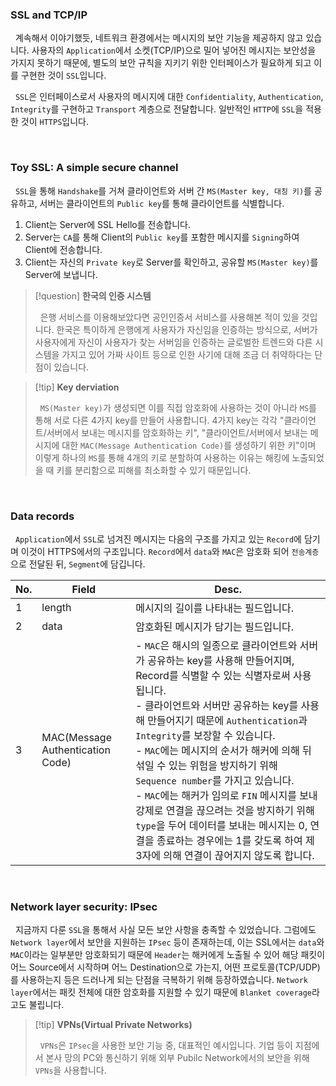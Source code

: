 
### SSL and TCP/IP

&nbsp;&nbsp;계속해서 이야기했듯, 네트워크 환경에서는 메시지의 보안 기능을 제공하지 않고 있습니다. 사용자의 `Application`에서 소켓(TCP/IP)으로 밀어 넣어진 메시지는 보안성을 가지지 못하기 때문에, 별도의 보안 규칙을 지키기 위한 인터페이스가 필요하게 되고 이를 구현한 것이 `SSL`입니다.

&nbsp;&nbsp;`SSL`은 인터페이스로서 사용자의 메시지에 대한 `Confidentiality`, `Authentication`, `Integrity`를 구현하고 `Transport` 계층으로 전달합니다. 일반적인 `HTTP`에 `SSL`을 적용한 것이 `HTTPS`입니다.

<br>

### Toy SSL: A simple secure channel

&nbsp;&nbsp;`SSL`을 통해 `Handshake`를 거쳐 클라이언트와 서버 간 `MS(Master key, 대칭 키)`를 공유하고, 서버는 클라이언트의 `Public key`를 통해 클라이언트를 식별합니다.

1. Client는 Server에 SSL Hello를 전송합니다.
2. Server는 `CA`를 통해 Client의 `Public key`를 포함한 메시지를 `Signing`하여 Client에 전송합니다.
3. Client는  자신의 `Private key`로 Server를 확인하고, 공유할 `MS(Master key)`를 Server에 보냅니다.

> [!question] **한국의 인증 시스템**
> 
> &nbsp;&nbsp;은행 서비스를 이용해보았다면 공인인증서 서비스를 사용해본 적이 있을 것입니다. 한국은 특이하게 은행에게 사용자가 자신임을 인증하는 방식으로, 서버가 사용자에게 자신이 사용자가 찾는 서버임을 인증하는 글로벌한 트렌드와 다른 시스템을 가지고 있어 가짜 사이트 등으로 인한 사기에 대해 조금 더 취약하다는 단점이 있습니다.

>[!tip] **Key derviation**
>
>&nbsp;&nbsp;`MS(Master key)`가 생성되면 이를 직접 암호화에 사용하는 것이 아니라 `MS`를 통해 서로 다른 4가지 key를 만들어 사용합니다. 4가지 key는 각각 "클라이언트/서버에서 보내는 메시지를 암호화하는 키", "클라이언트/서버에서 보내는 메시지에 대한 `MAC(Message Authentication Code)`를 생성하기 위한 키"이며 이렇게 하나의 `MS`를 통해 4개의 키로 분할하여 사용하는 이유는 해킹에 노출되었을 때 키를 분리함으로 피해를 최소화할 수 있기 때문입니다.

<br>

### Data records

&nbsp;&nbsp;`Application`에서 `SSL`로 넘겨진 메시지는 다음의 구조를 가지고 있는 `Record`에 담기며 이것이 HTTPS에서의 구조입니다. `Record`에서 `data`와 `MAC`은 암호화 되어 `전송계층`으로 전달된 뒤, `Segment`에 담깁니다.

| No. | Field | Desc. |
| --- | --- | --- |
| 1 | length | 메시지의 길이를 나타내는 필드입니다. |
| 2 | data | 암호화된 메시지가 담기는 필드입니다. |
| 3 | MAC(Message Authentication Code) | - `MAC`은 해시의 일종으로 클라이언트와 서버가 공유하는 key를 사용해 만들어지며, Record를 식별할 수 있는 식별자로써 사용됩니다. <br> - 클라이언트와 서버만 공유하는 key를 사용해 만들어지기 때문에 `Authentication`과 `Integrity`를 보장할 수 있습니다. <br> - `MAC`에는 메시지의 순서가 해커에 의해 뒤섞일 수 있는 위험을 방지하기 위해 `Sequence number`를 가지고 있습니다. <br> - `MAC`에는 해커가 임의로 `FIN` 메시지를 보내 강제로 연결을 끊으려는 것을 방지하기 위해 `type`을 두어 데이터를 보내는 메시지는 0, 연결을 종료하는 경우에는 1를 갖도록 하여 제 3자에 의해 연결이 끊어지지 않도록 합니다. |

<br>

### Network layer security: IPsec

&nbsp;&nbsp;지금까지 다룬 `SSL`을 통해서 사실 모든 보안 사항을 충족할 수 있었습니다. 그럼에도 `Network layer`에서 보안을 지원하는 `IPsec` 등이 존재하는데, 이는 SSL에서는 `data`와 `MAC`이라는 일부분만 암호화되기 때문에 `Header`는 해커에게 노출될 수 있어 해당 패킷이 어느 Source에서 시작하며 어느 Destination으로 가는지, 어떤 프로토콜(TCP/UDP)를 사용하는지 등은 드러나게 되는 단점을 극복하기 위해 등장하였습니다. `Network layer`에서는 패킷 전체에 대한 암호화를 지원할 수 있기 때문에 `Blanket coverage`라고도 불립니다.

>[!tip] **VPNs(Virtual Private Networks)**
>
>&nbsp;&nbsp;`VPNs`은 `IPsec`을 사용한 보안 기능 중, 대표적인 예시입니다. 기업 등이 지점에서 본사 망의 PC와 통신하기 위해 외부 Pubilc Network에서의 보안을 위해 `VPNs`을 사용합니다.